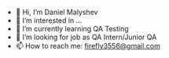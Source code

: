 - 👋 Hi, I’m Daniel Malyshev
- 👀 I’m interested in ...
- 🌱 I’m currently learning QA Testing
- 💞️ I’m looking for job as QA Intern/Junior QA
- 📫 How to reach me: firefly3556@gmail.com

<!---
Noiredore/Noiredore is a ✨ special ✨ repository because its `README.md` (this file) appears on your GitHub profile.
You can click the Preview link to take a look at your changes.
--->

